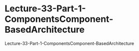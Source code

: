 # Lecture-33-Part-1-ComponentsComponent-BasedArchitecture
Lecture-33-Part-1-ComponentsComponent-BasedArchitecture
